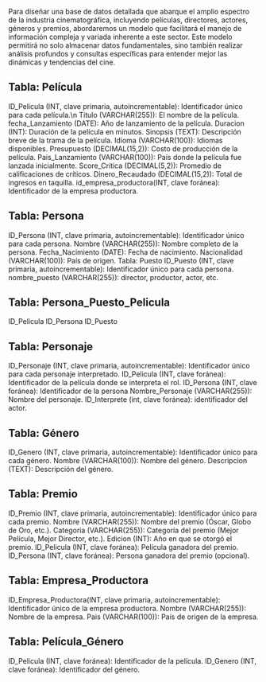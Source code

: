 Para diseñar una base de datos detallada que abarque el amplio espectro de la industria cinematográfica, incluyendo películas, directores, actores, géneros y premios, abordaremos un modelo que facilitará el manejo de información compleja y variada inherente a este sector. Este modelo permitirá no solo almacenar datos fundamentales, sino también realizar análisis profundos y consultas específicas para entender mejor las dinámicas y tendencias del cine.

## Tabla: Película
ID_Pelicula (INT, clave primaria, autoincrementable): Identificador único para cada película.\n
Titulo (VARCHAR(255)): El nombre de la película.
fecha_Lanzamiento (DATE): Año de lanzamiento de la película.
Duracion (INT): Duración de la película en minutos.
Sinopsis (TEXT): Descripción breve de la trama de la película.
Idioma (VARCHAR(100)): Idiomas disponibles.
Presupuesto (DECIMAL(15,2)): Costo de producción de la película.
Pais_Lanzamiento (VARCHAR(100)): País donde la película fue lanzada inicialmente.
Score_Critica (DECIMAL(5,2)): Promedio de calificaciones de críticos.
Dinero_Recaudado (DECIMAL(15,2)): Total de ingresos en taquilla.
id_empresa_productora(INT, clave foránea): Identificador de la empresa productora.

## Tabla: Persona
ID_Persona (INT, clave primaria, autoincrementable): Identificador único para cada persona.
Nombre (VARCHAR(255)): Nombre completo de la persona.
Fecha_Nacimiento (DATE): Fecha de nacimiento.
Nacionalidad (VARCHAR(100)): País de origen.
Tabla: Puesto
ID_Puesto (INT, clave primaria, autoincrementable): Identificador único para cada persona.
nombre_puesto (VARCHAR(255)): director, productor, actor, etc.

## Tabla: Persona_Puesto_Pelicula
ID_Pelicula
ID_Persona
ID_Puesto

## Tabla: Personaje
ID_Personaje (INT, clave primaria, autoincrementable): Identificador único para cada personaje interpretado.
ID_Pelicula (INT, clave foránea): Identificador de la película donde se interpreta el rol.
ID_Persona (INT, clave foránea): Identificador de la persona
Nombre_Personaje (VARCHAR(255)): Nombre del personaje.
ID_Interprete (int, clave foránea): identificador del actor.

## Tabla: Género
ID_Genero (INT, clave primaria, autoincrementable): Identificador único para cada género.
Nombre (VARCHAR(100)): Nombre del género.
Descripcion (TEXT): Descripción del género.

## Tabla: Premio
ID_Premio (INT, clave primaria, autoincrementable): Identificador único para cada premio.
Nombre (VARCHAR(255)): Nombre del premio (Óscar, Globo de Oro, etc.).
Categoria (VARCHAR(255)): Categoría del premio (Mejor Película, Mejor Director, etc.).
Edicion (INT): Año en que se otorgó el premio.
ID_Pelicula (INT, clave foránea): Película ganadora del premio.
ID_Persona (INT, clave foránea): Persona ganadora del premio (opcional).

## Tabla: Empresa_Productora
ID_Empresa_Productora(INT, clave primaria, autoincrementable): Identificador único de la empresa productora.
Nombre (VARCHAR(255)): Nombre de la empresa.
Pais (VARCHAR(100)): País de origen de la empresa.

## Tabla: Película_Género
ID_Pelicula (INT, clave foránea): Identificador de la película.
ID_Genero (INT, clave foránea): Identificador del género.
